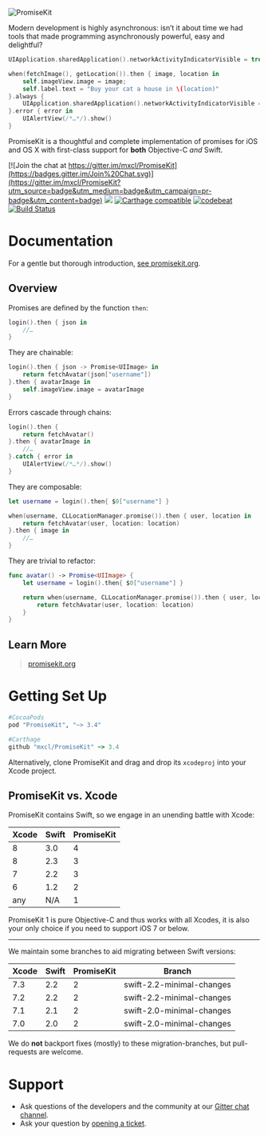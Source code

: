 ![PromiseKit](http://promisekit.org/public/img/logo-tight.png)

Modern development is highly asynchronous: isn’t it about time we had tools that made programming asynchronously powerful, easy and delightful?

```swift
UIApplication.sharedApplication().networkActivityIndicatorVisible = true

when(fetchImage(), getLocation()).then { image, location in
    self.imageView.image = image;
    self.label.text = "Buy your cat a house in \(location)"
}.always {
    UIApplication.sharedApplication().networkActivityIndicatorVisible = false
}.error { error in
    UIAlertView(/*…*/).show()
}
```

PromiseKit is a thoughtful and complete implementation of promises for iOS and OS X with first-class support for **both** Objective-C *and* Swift.

[![Join the chat at https://gitter.im/mxcl/PromiseKit](https://badges.gitter.im/Join%20Chat.svg)](https://gitter.im/mxcl/PromiseKit?utm_source=badge&utm_medium=badge&utm_campaign=pr-badge&utm_content=badge) ![](https://img.shields.io/cocoapods/v/PromiseKit.svg?label=Current%20Release)  [![Carthage compatible](https://img.shields.io/badge/Carthage-compatible-4BC51D.svg)](https://github.com/Carthage/Carthage)
[![codebeat](https://codebeat.co/badges/6a2fc7b4-cc8f-4865-a81d-644edd38c662)](https://codebeat.co/projects/github-com-mxcl-promisekit)
[![Build Status](https://travis-ci.org/mxcl/PromiseKit.svg?branch=master)](https://travis-ci.org/mxcl/PromiseKit)

# Documentation

For a gentle but thorough introduction, [see promisekit.org](http://promisekit.org/docs/).

## Overview

Promises are defined by the function `then`:

```swift
login().then { json in
    //…
}
```

They are chainable:

```swift
login().then { json -> Promise<UIImage> in
    return fetchAvatar(json["username"])
}.then { avatarImage in
    self.imageView.image = avatarImage
}
```

Errors cascade through chains:

```swift
login().then {
    return fetchAvatar()
}.then { avatarImage in
    //…
}.catch { error in
    UIAlertView(/*…*/).show()
}
```

They are composable:

```swift
let username = login().then{ $0["username"] }

when(username, CLLocationManager.promise()).then { user, location in
    return fetchAvatar(user, location: location)
}.then { image in
    //…
}
```

They are trivial to refactor:

```swift
func avatar() -> Promise<UIImage> {
    let username = login().then{ $0["username"] }

    return when(username, CLLocationManager.promise()).then { user, location in
        return fetchAvatar(user, location: location)
    }
}
```

## Learn More

> [promisekit.org](http://promisekit.org/docs/)

# Getting Set Up

```ruby
#CocoaPods
pod "PromiseKit", "~> 3.4"

#Carthage
github "mxcl/PromiseKit" ~> 3.4
```

Alternatively, clone PromiseKit and drag and drop its `xcodeproj` into your Xcode project.

## PromiseKit vs. Xcode

PromiseKit contains Swift, so we engage in an unending battle with Xcode:

| Xcode | Swift | PromiseKit |
| ----- | ----- | ---------- |
|   8   |  3.0  |      4     |
|   8   |  2.3  |      3     |
|   7   |  2.2  |      3     |
|   6   |  1.2  |      2     |
|  any  |  N/A  |      1     |

PromiseKit 1 is pure Objective-C and thus works with all Xcodes, it is also your only choice if you need to support iOS 7 or below.

---

We maintain some branches to aid migrating between Swift versions:

| Xcode | Swift | PromiseKit | Branch |
| ----- | ----- | -----------| ---------------- |
|  7.3  |  2.2  | 2 | swift-2.2-minimal-changes |
|  7.2  |  2.2  | 2 | swift-2.2-minimal-changes |
|  7.1  |  2.1  | 2 | swift-2.0-minimal-changes |
|  7.0  |  2.0  | 2 | swift-2.0-minimal-changes |

We do **not** backport fixes (mostly) to these migration-branches, but pull-requests are welcome.

# Support

* Ask questions of the developers and the community at our [Gitter chat channel](https://gitter.im/mxcl/PromiseKit).
* Ask your question by [opening a ticket](issues/new).
